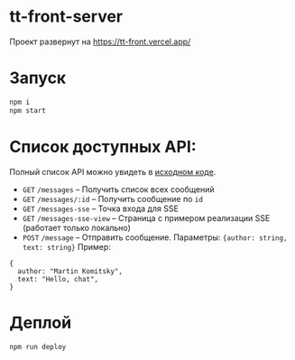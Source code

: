 # tt-front-server

Проект развернут на https://tt-front.vercel.app/

# Запуск

```bash
npm i
npm start
```

# Список доступных API:

Полный список API можно увидеть в [исходном коде](/server.js).

* `GET` `/messages` – Получить список всех сообщений
* `GET` `/messages/:id` – Получить сообщение по `id`
* `GET` `/messages-sse` – Точка входа для SSE
* `GET` `/messages-sse-view` – Страница с примером реализации SSE (работает только локально)
* `POST` `/message` – Отправить сообщение. Параметры: `{author: string, text: string}`
Пример:
```
{
  author: "Martin Komitsky",
  text: "Hello, chat",
}
```

# Деплой

```bash
npm run deploy
```
